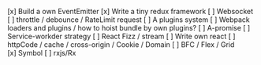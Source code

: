 [x] Build a own EventEmitter
[x] Write a tiny redux framework
[ ] Websocket
[ ] throttle / debounce / RateLimit request
[ ] A plugins system
[ ] Webpack loaders and plugins / how to hoist bundle by own plugins?
[ ] A-promise 
[ ] Service-workder strategy
[ ] React Fizz / stream
[ ] Write own react
[ ] httpCode / cache / cross-origin / Cookie / Domain
[ ] BFC / Flex / Grid  
[x] Symbol
[ ] rxjs/Rx
